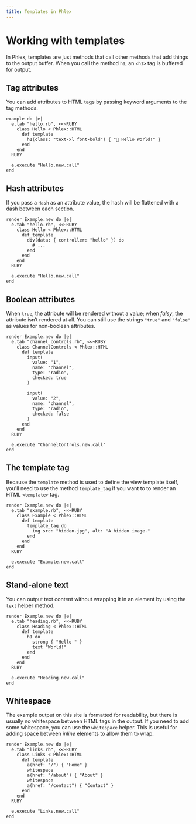 ```yaml
---
title: Templates in Phlex
---
```


# Working with templates

In Phlex, templates are just methods that call other methods that add things to the output buffer. When you call the method `h1`, an `<h1>` tag is buffered for output.

## Tag attributes

You can add attributes to HTML tags by passing keyword arguments to the tag methods.

```phlex
example do |e|
  e.tab "hello.rb", <<~RUBY
    class Hello < Phlex::HTML
      def template
        h1(class: "text-xl font-bold") { "👋 Hello World!" }
      end
    end
  RUBY

  e.execute "Hello.new.call"
end
```

## Hash attributes

If you pass a `Hash` as an attribute value, the hash will be flattened with a dash between each section.

```phlex
render Example.new do |e|
  e.tab "hello.rb", <<~RUBY
    class Hello < Phlex::HTML
      def template
        div(data: { controller: "hello" }) do
          # ...
        end
      end
    end
  RUBY

  e.execute "Hello.new.call"
end
```

## Boolean attributes

When `true`, the attribute will be rendered without a value; when _falsy_, the attribute isn’t rendered at all. You can still use the strings `"true"` and `"false"` as values for non-boolean attributes.

```phlex
render Example.new do |e|
  e.tab "channel_controls.rb", <<~RUBY
    class ChannelControls < Phlex::HTML
      def template
        input(
          value: "1",
          name: "channel",
          type: "radio",
          checked: true
        )

        input(
          value: "2",
          name: "channel",
          type: "radio",
          checked: false
        )
      end
    end
  RUBY

  e.execute "ChannelControls.new.call"
end
```

## The template tag

Because the `template` method is used to define the view template itself, you'll need to use the method `template_tag` if you want to to render an HTML `<template>` tag.

```phlex
render Example.new do |e|
  e.tab "example.rb", <<~RUBY
    class Example < Phlex::HTML
      def template
        template_tag do
          img src: "hidden.jpg", alt: "A hidden image."
        end
      end
    end
  RUBY

  e.execute "Example.new.call"
end
```

## Stand-alone text

You can output text content without wrapping it in an element by using the `text` helper method.

```phlex
render Example.new do |e|
  e.tab "heading.rb", <<~RUBY
    class Heading < Phlex::HTML
      def template
        h1 do
          strong { "Hello " }
          text "World!"
        end
      end
    end
  RUBY

  e.execute "Heading.new.call"
end
```

## Whitespace

The example output on this site is formatted for readability, but there is usually no whitespace between HTML tags in the output. If you need to add some whitespace, you can use the `whitespace` helper. This is useful for adding space between _inline_ elements to allow them to wrap.

```phlex
render Example.new do |e|
  e.tab "links.rb", <<~RUBY
    class Links < Phlex::HTML
      def template
        a(href: "/") { "Home" }
        whitespace
        a(href: "/about") { "About" }
        whitespace
        a(href: "/contact") { "Contact" }
      end
    end
  RUBY

  e.execute "Links.new.call"
end
```
